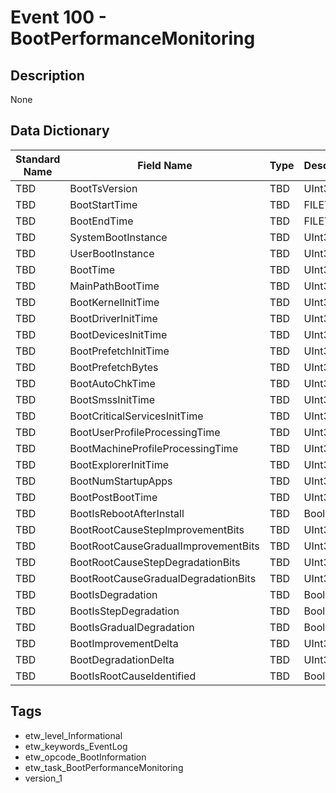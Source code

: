 # Event 100 - BootPerformanceMonitoring

## Description
None

## Data Dictionary
|Standard Name|Field Name|Type|Description|Sample Value|
|---|---|---|---|---|
|TBD|BootTsVersion|TBD|UInt32|None|None|
|TBD|BootStartTime|TBD|FILETIME|None|None|
|TBD|BootEndTime|TBD|FILETIME|None|None|
|TBD|SystemBootInstance|TBD|UInt32|None|None|
|TBD|UserBootInstance|TBD|UInt32|None|None|
|TBD|BootTime|TBD|UInt32|None|None|
|TBD|MainPathBootTime|TBD|UInt32|None|None|
|TBD|BootKernelInitTime|TBD|UInt32|None|None|
|TBD|BootDriverInitTime|TBD|UInt32|None|None|
|TBD|BootDevicesInitTime|TBD|UInt32|None|None|
|TBD|BootPrefetchInitTime|TBD|UInt32|None|None|
|TBD|BootPrefetchBytes|TBD|UInt32|None|None|
|TBD|BootAutoChkTime|TBD|UInt32|None|None|
|TBD|BootSmssInitTime|TBD|UInt32|None|None|
|TBD|BootCriticalServicesInitTime|TBD|UInt32|None|None|
|TBD|BootUserProfileProcessingTime|TBD|UInt32|None|None|
|TBD|BootMachineProfileProcessingTime|TBD|UInt32|None|None|
|TBD|BootExplorerInitTime|TBD|UInt32|None|None|
|TBD|BootNumStartupApps|TBD|UInt32|None|None|
|TBD|BootPostBootTime|TBD|UInt32|None|None|
|TBD|BootIsRebootAfterInstall|TBD|Boolean|None|None|
|TBD|BootRootCauseStepImprovementBits|TBD|UInt32|None|None|
|TBD|BootRootCauseGradualImprovementBits|TBD|UInt32|None|None|
|TBD|BootRootCauseStepDegradationBits|TBD|UInt32|None|None|
|TBD|BootRootCauseGradualDegradationBits|TBD|UInt32|None|None|
|TBD|BootIsDegradation|TBD|Boolean|None|None|
|TBD|BootIsStepDegradation|TBD|Boolean|None|None|
|TBD|BootIsGradualDegradation|TBD|Boolean|None|None|
|TBD|BootImprovementDelta|TBD|UInt32|None|None|
|TBD|BootDegradationDelta|TBD|UInt32|None|None|
|TBD|BootIsRootCauseIdentified|TBD|Boolean|None|None|

## Tags
* etw_level_Informational
* etw_keywords_EventLog
* etw_opcode_BootInformation
* etw_task_BootPerformanceMonitoring
* version_1